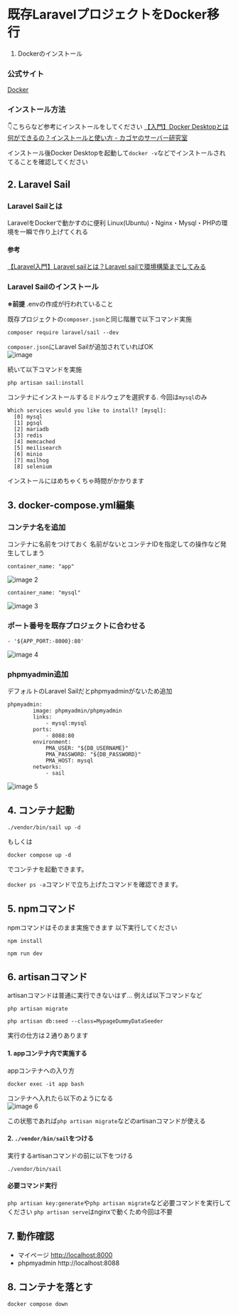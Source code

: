 # 既存LaravelプロジェクトをDocker移行

1. Dockerのインストール
### 公式サイト
[Docker](https://www.docker.com/products/docker-desktop/)

### インストール方法

👇こちらなど参考にインストールをしてください
[【入門】Docker Desktopとは何ができるの？インストールと使い方 - カゴヤのサーバー研究室](https://www.kagoya.jp/howto/cloud/container/dockerdesktop/)

インストール後Docker Desktopを起動して`docker -v`などでインストールされてることを確認してください

## 2. Laravel Sail
### Laravel Sailとは
LaravelをDockerで動かすのに便利
Linux(Ubuntu)・Nginx・Mysql・PHPの環境を一瞬で作り上げてくれる
#### 参考
[【Laravel入門】Laravel sailとは？Laravel sailで環境構築までしてみる](https://qiita.com/takegons/items/644dd262801244af769f)

### Laravel Sailのインストール
**※前提**
.envの作成が行われていること

既存プロジェクトの`composer.json`と同じ階層で以下コマンド実施
```
composer require laravel/sail --dev
```
`composer.json`にLaravel Sailが追加されていればOK  
![image](https://github.com/user-attachments/assets/0c6c1663-f9ba-4201-9a2c-fbef02403b81)


続いて以下コマンドを実施
```
php artisan sail:install
```
コンテナにインストールするミドルウェアを選択する. 
今回は`mysql`のみ
```
Which services would you like to install? [mysql]:
  [0] mysql
  [1] pgsql
  [2] mariadb
  [3] redis
  [4] memcached
  [5] meilisearch
  [6] minio
  [7] mailhog
  [8] selenium
```
インストールにはめちゃくちゃ時間がかかります

## 3. docker-compose.yml編集
### コンテナ名を追加
コンテナに名前をつけておく
名前がないとコンテナIDを指定しての操作など発生してしまう
```
container_name: "app"
```
![image 2](https://github.com/user-attachments/assets/e9a83187-6edf-4705-a9b4-a1ba12f8a935)


```
container_name: "mysql"
```
![image 3](https://github.com/user-attachments/assets/e6ac2ea8-e8ae-4aea-95c0-071a2c3de6e8)


### ポート番号を既存プロジェクトに合わせる
```
- '${APP_PORT:-8000}:80'
```
![image 4](https://github.com/user-attachments/assets/4c9fe469-795d-44f8-8c7e-7fb7daac833f)


### phpmyadmin追加
デフォルトのLaravel Sailだとphpmyadminがないため追加
```
phpmyadmin:
        image: phpmyadmin/phpmyadmin
        links:
            - mysql:mysql
        ports:
            - 8088:80
        environment:
            PMA_USER: "${DB_USERNAME}"
            PMA_PASSWORD: "${DB_PASSWORD}"
            PMA_HOST: mysql
        networks:
            - sail
```
![image 5](https://github.com/user-attachments/assets/2284d2bf-2caa-4823-8af0-21a4c9ebea52)


## 4. コンテナ起動
```
./vendor/bin/sail up -d
```
もしくは
```
docker compose up -d
```
でコンテナを起動できます。

`docker ps -a`コマンドで立ち上げたコマンドを確認できます。

## 5. npmコマンド
npmコマンドはそのまま実施できます
以下実行してください
```
npm install
```

```
npm run dev
```

## 6. artisanコマンド
artisanコマンドは普通に実行できないはず…
例えば以下コマンドなど
```
php artisan migrate
```
```
php artisan db:seed --class=MypageDummyDataSeeder
```


実行の仕方は２通りあります
#### 1. appコンテナ内で実施する

appコンテナへの入り方
```
docker exec -it app bash
```
コンテナへ入れたら以下のようになる  
![image 6](https://github.com/user-attachments/assets/284a1807-901b-4614-be61-47efe17af154)

この状態であれば`php artisan migrate`などのartisanコマンドが使える

#### 2. `./vendor/bin/sail`をつける
実行するartisanコマンドの前に以下をつける
```
./vendor/bin/sail
```

#### 必要コマンド実行
`php artisan key:generate`や`php artisan migrate`など必要コマンドを実行してください
`php artisan serve`はnginxで動くため今回は不要

## 7. 動作確認
- マイページ [http://localhost:8000](http://localhost:8000)
- phpmyadmin http://localhost:8088

## 8. コンテナを落とす
```
docker compose down
```


